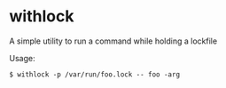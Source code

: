 # withlock

A simple utility to run a command while holding a lockfile

Usage:

```
$ withlock -p /var/run/foo.lock -- foo -arg
```

